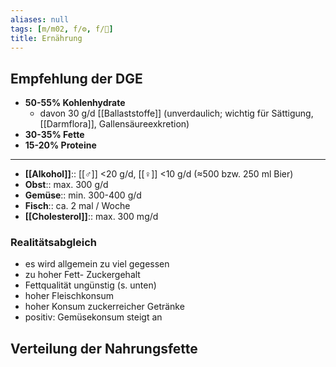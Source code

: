 ```yaml
---
aliases: null
tags: [m/m02, f/⚙️, f/💩]
title: Ernährung
---
```


## Empfehlung der DGE

-   **50-55% Kohlenhydrate**
    -   davon 30 g/d [[Ballaststoffe]] (unverdaulich; wichtig für Sättigung, [[Darmflora]], Gallensäureexkretion)
-   **30-35% Fette**
-   **15-20% Proteine**

---

-   **[[Alkohol]]**:: [[♂]] <20 g/d, [[♀]] <10 g/d (≈500 bzw. 250 ml Bier)
-   **Obst**:: max. 300 g/d
-   **Gemüse**:: min. 300-400 g/d
-   **Fisch**:: ca. 2 mal / Woche
-   **[[Cholesterol]]**:: max. 300 mg/d

### Realitätsabgleich
- es wird allgemein zu viel gegessen
- zu hoher Fett- Zuckergehalt
-  Fettqualität ungünstig (s. unten)
-  hoher Fleischkonsum
-  hoher Konsum zuckerreicher Getränke
-  positiv: Gemüsekonsum steigt an

## Verteilung der Nahrungsfette